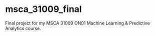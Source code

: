 # msca_31009_final
Final project for my MSCA 31009 ON01 Machine Learning &amp; Predictive Analytics course.
